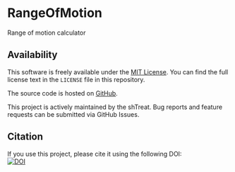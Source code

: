 # RangeOfMotion
Range of motion calculator

## Availability

This software is freely available under the [MIT License](LICENSE). You can find the full license text in the `LICENSE` file in this repository.

The source code is hosted on [GitHub](https://github.com/shTreat/RangeOfMotion).

This project is actively maintained by the shTreat. Bug reports and feature requests can be submitted via GitHub Issues.

## Citation

If you use this project, please cite it using the following DOI:  
[![DOI](https://zenodo.org/badge/958632676.svg)](https://doi.org/10.5281/zenodo.15254454)
